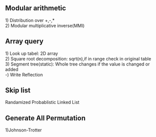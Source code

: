 <h2>Modular arithmetic</h2>
      1) Distribution over +,-,*<br>
      2) Modular multiplicative inverse(MMI)<br>
      
<h2>Array query</h2>
      1) Look up tabel: 2D array<br>
      2) Square root decomposition: sqrt(n),if in range check in original table<br>
      3) Segment tree(static): Whole tree changes if the value is changed or added<br>
      -) Write Reflection
<h2>Skip list</h2>
      Randamized Probablistic Linked List
<h2>Generate All Permutation</h2>
      1)Johnson-Trotter
